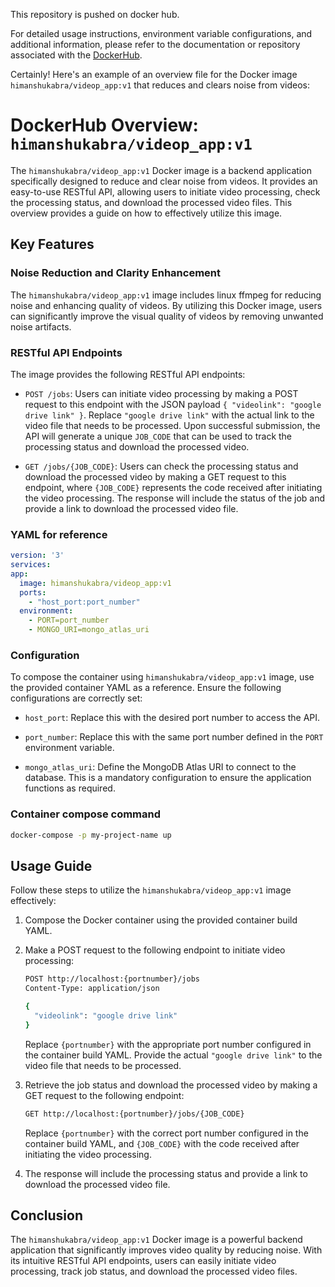 This repository is pushed on docker hub.

For detailed usage instructions, environment variable configurations, and additional information, please refer to the documentation or repository associated with the [DockerHub](https://hub.docker.com/repository/docker/himanshukabra/videop_app).



Certainly! Here's an example of an overview file for the Docker image `himanshukabra/videop_app:v1` that reduces and clears noise from videos:

# DockerHub Overview: `himanshukabra/videop_app:v1`

The `himanshukabra/videop_app:v1` Docker image is a backend application specifically designed to reduce and clear noise from videos. It provides an easy-to-use RESTful API, allowing users to initiate video processing, check the processing status, and download the processed video files. This overview provides a guide on how to effectively utilize this image.

## Key Features

### Noise Reduction and Clarity Enhancement

The `himanshukabra/videop_app:v1` image includes linux ffmpeg for reducing noise and enhancing quality of videos. By utilizing this Docker image, users can significantly improve the visual quality of videos by removing unwanted noise artifacts.

### RESTful API Endpoints

The image provides the following RESTful API endpoints:

- `POST /jobs`: Users can initiate video processing by making a POST request to this endpoint with the JSON payload `{ "videolink": "google drive link" }`. Replace `"google drive link"` with the actual link to the video file that needs to be processed. Upon successful submission, the API will generate a unique `JOB_CODE` that can be used to track the processing status and download the processed video.

- `GET /jobs/{JOB_CODE}`: Users can check the processing status and download the processed video by making a GET request to this endpoint, where `{JOB_CODE}` represents the code received after initiating the video processing. The response will include the status of the job and provide a link to download the processed video file.

### YAML for reference

  ```yaml
version: '3'
services:
  app:
    image: himanshukabra/videop_app:v1
    ports:
      - "host_port:port_number"
    environment:
      - PORT=port_number
      - MONGO_URI=mongo_atlas_uri
```

### Configuration

To compose the container using `himanshukabra/videop_app:v1` image, use the provided container YAML as a reference. Ensure the following configurations are correctly set:

- `host_port`: Replace this with the desired port number to access the API.

- `port_number`: Replace this with the same port number defined in the `PORT` environment variable.

- `mongo_atlas_uri`: Define the MongoDB Atlas URI to connect to the database. This is a mandatory configuration to ensure the application functions as required.

### Container compose command 
```bash
docker-compose -p my-project-name up
```

## Usage Guide

Follow these steps to utilize the `himanshukabra/videop_app:v1` image effectively:

1. Compose the Docker container using the provided container build YAML.

2. Make a POST request to the following endpoint to initiate video processing:

   ```bash
   POST http://localhost:{portnumber}/jobs
   Content-Type: application/json

   {
     "videolink": "google drive link"
   }
   ```

   Replace `{portnumber}` with the appropriate port number configured in the container build YAML. Provide the actual `"google drive link"` to the video file that needs to be processed.

3. Retrieve the job status and download the processed video by making a GET request to the following endpoint:

   ```bash
   GET http://localhost:{portnumber}/jobs/{JOB_CODE}
   ```

   Replace `{portnumber}` with the correct port number configured in the container build YAML, and `{JOB_CODE}` with the code received after initiating the video processing.

4. The response will include the processing status and provide a link to download the processed video file.

## Conclusion

The `himanshukabra/videop_app:v1` Docker image is a powerful backend application that significantly improves video quality by reducing noise. With its intuitive RESTful API endpoints, users can easily initiate video processing, track job status, and download the processed video files.